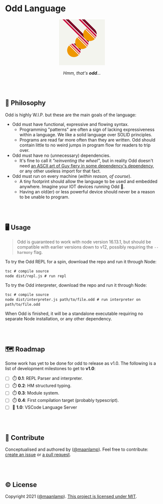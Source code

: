 # Odd Language

<div align="center">
<img src="./logo.svg" height="150" alt="An orange rectangle with rounded edges, with the word 'Odd' written on it. The last 'd' is raised above the rest of the word, to symbolise the quirkyness of the Odd language.">

_Hmm, that's **odd**..._

</div>

<br/>
<br/>

## 🧠 Philosophy

Odd is highly W.I.P. but these are the main goals of the language:

- Odd must have functional, expressive and flowing syntax.
  - Programming "patterns" are often a sign of lacking expressiveness within a language. We like a solid language over SOLID principles.
  - Programs are read far more often than they are written. Odd should contain little to no weird jumps in program flow for readers to trip over.
- Odd must have no (unnecessary) dependencies.
  - It's fine to call it _"reinventing the wheel"_, but in reality Odd doesn't need [an ASCII art of Guy fiery in some dependency's dependency](https://medium.com/s/silicon-satire/i-peeked-into-my-node-modules-directory-and-you-wont-believe-what-happened-next-b89f63d21558), or any other useless import for that fact.
- Odd must run on every machine (_within reason, of course_).
  - A tiny footprint should allow the language to be used and embedded anywhere. Imagine your IOT devices running Odd 🤯.
  - Having an old(er) or less powerful device should never be a reason to be unable to program.

<br/>
<br/>

## 🖥️ Usage

> Odd is guaranteed to work with node version 16.13.1, but should be compatible with earlier versions down to v12, possibly requiring the `--harmony` flag.

To try the Odd REPL for a spin, download the repo and run it through Node:

```shell
tsc # compile source
node dist/repl.js # run repl
```

To try the Odd interpreter, download the repo and run it through Node:

```shell
tsc # compile source
node dist/interpreter.js path/to/file.odd # run interpreter on path/to/file.odd
```

When Odd is finished, it will be a standalone executable requiring no separate Node installation, or any other dependency.

<br/>
<br/>

## 🗺️ Roadmap

Some work has yet to be done for odd to release as v1.0. The following is a list of development milestones to get to **v1.0**:

- [ ] ⏱️ **0.1**: REPL Parser and interpreter.
- [ ] ⏱️ **0.2**: HM structured typing.
- [ ] ⏱️ **0.3**: Module system.
- [ ] ⏱️ **0.4**: First compilation target (probably typescript).
- [ ] 🏁 **1.0**: VSCode Language Server

<br/>
<br/>

## 🤸 Contribute

Conceptualised and authored by ([@maanlamp](https://github.com/maanlamp)). Feel free to contribute: [create an issue](https://github.com/oddlanguage/odd/issues/new) or [a pull request](https://github.com/oddlanguage/odd/pulls).

<br/>
<br/>

## © License

Copyright 2021 ([@maanlamp](https://github.com/maanlamp)).
[This project is licensed under MIT](./LICENSE.txt).
